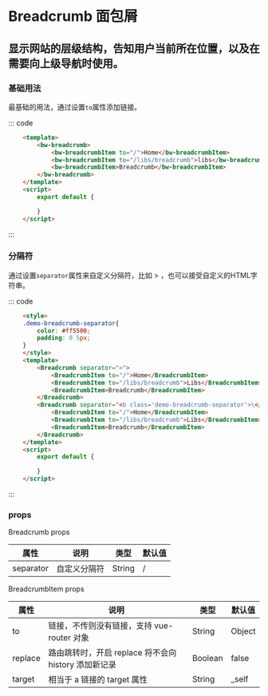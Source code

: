 # Breadcrumb 面包屑
显示网站的层级结构，告知用户当前所在位置，以及在需要向上级导航时使用。
-----
### 基础用法
最基础的用法，通过设置```to```属性添加链接。
<div class="example">
    <div class="example-box">
        <template>
            <Breadcrumb>
                <BreadcrumbItem to="/">Home</BreadcrumbItem>
                <BreadcrumbItem to="/libs/breadcrumb">Libs</BreadcrumbItem>
                <BreadcrumbItem>Breadcrumb</BreadcrumbItem>
            </Breadcrumb>
        </template>
        <script>
            export default {
            }
        </script>
    </div>

::: code
```html
    <template>
        <bw-breadcrumb>
            <bw-breadcrumbItem to="/">Home</bw-breadcrumbItem>
            <bw-breadcrumbItem to="/libs/breadcrumb">libs</bw-breadcrumbItem>
            <bw-breadcrumbItem>Breadcrumb</bw-breadcrumbItem>
        </bw-breadcrumb>
    </template>
    <script>
        export default {

        }
    </script>
```
:::
</div>

### 分隔符
通过设置```separator```属性来自定义分隔符，比如 > ，也可以接受自定义的HTML字符串。

<div class="example">
    <div class="example-box">
        <style>
            .demo-breadcrumb-separator{
                color: #ff5500;
                padding: 0 5px;
            }
        </style>
        <template>
            <Breadcrumb separator=">">
                <BreadcrumbItem to="/">Home</BreadcrumbItem>
                <BreadcrumbItem to="/libs/breadcrumb">Libs</BreadcrumbItem>
                <BreadcrumbItem>Breadcrumb</BreadcrumbItem>
            </Breadcrumb>
            <Breadcrumb separator="<b class='demo-breadcrumb-separator'>\</b>">
                <BreadcrumbItem to="/">Home</BreadcrumbItem>
                <BreadcrumbItem to="/libs/breadcrumb">Libs</BreadcrumbItem>
                <BreadcrumbItem>Breadcrumb</BreadcrumbItem>
            </Breadcrumb>
        </template>
        <script>
            export default {
            }
        </script>
    </div>

::: code
```html
    <style>
    .demo-breadcrumb-separator{
        color: #ff5500;
        padding: 0 5px;
    }
    </style>
    <template>
        <Breadcrumb separator=">">
            <BreadcrumbItem to="/">Home</BreadcrumbItem>
            <BreadcrumbItem to="/libs/breadcrumb">Libs</BreadcrumbItem>
            <BreadcrumbItem>Breadcrumb</BreadcrumbItem>
        </Breadcrumb>
        <Breadcrumb separator="<b class='demo-breadcrumb-separator'>\</b>">
            <BreadcrumbItem to="/">Home</BreadcrumbItem>
            <BreadcrumbItem to="/libs/breadcrumb">Libs</BreadcrumbItem>
            <BreadcrumbItem>Breadcrumb</BreadcrumbItem>
        </Breadcrumb>
    </template>
    <script>
        export default {

        }
    </script>
```
:::
</div>

### props

Breadcrumb props

| 属性      | 说明    | 类型      |  默认值   |
|---------- |-------- |---------- |-------- |
| separator     | 自定义分隔符   | String |    /   |

BreadcrumbItem props

| 属性      | 说明    | 类型      | 默认值   |
|---------- |-------- |---------- |-------- |
| to     | 链接，不传则没有链接，支持 vue-router 对象   | String | Object  |    -   |
| replace     | 路由跳转时，开启 replace 将不会向 history 添加新记录   | Boolean    |     false  |
| target     | 相当于 a 链接的 target 属性   | String    |     _self  |
